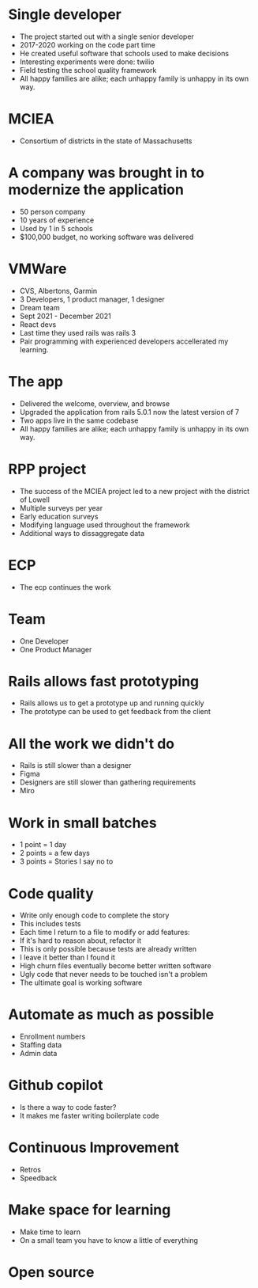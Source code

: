 # Single developer
  * The project started out with a single senior developer
  * 2017-2020 working on the code part time
  * He created useful software that schools used to make decisions
  * Interesting experiments were done: twilio
  * Field testing the school quality framework
  * All happy families are alike; each unhappy family is unhappy in its own way.

# MCIEA
  * Consortium of districts in the state of Massachusetts


# A company was brought in to modernize the application
  * 50 person company 
  * 10 years of experience
  * Used by 1 in 5 schools
  * $100,000 budget, no working software was delivered

# VMWare
  * CVS, Albertons, Garmin
  * 3 Developers, 1 product manager, 1 designer
  * Dream team
  * Sept 2021 - December 2021
  * React devs
  * Last time they used rails was rails 3
  * Pair programming with experienced developers accellerated my learning.  

# The app
  * Delivered the welcome, overview, and browse
  * Upgraded the application from rails 5.0.1 now the latest version of 7
  * Two apps live in the same codebase
  * All happy families are alike; each unhappy family is unhappy in its own way.

# RPP project
  * The success of the MCIEA project led to a new project with the district of Lowell
  * Multiple surveys per year
  * Early education surveys
  * Modifying language used throughout the framework
  * Additional ways to dissaggregate data

# ECP
  * The ecp continues the work

# Team
  * One Developer
  * One Product Manager

# Rails allows fast prototyping
  * Rails allows us to get a prototype up and running quickly
  * The prototype can be used to get feedback from the client
   
# All the work we didn't do
  * Rails is still slower than a designer
  * Figma
  * Designers are still slower than gathering requirements
  * Miro

# Work in small batches
  * 1 point = 1 day
  * 2 points = a few days
  * 3 points = Stories I say no to
  
# Code quality
  * Write only enough code to complete the story
  * This includes tests
  * Each time I return to a file to modify or add features:
  * If it's hard to reason about, refactor it
  * This is only possible because tests are already written
  * I leave it better than I found it
  * High churn files eventually become better written software
  * Ugly code that never needs to be touched isn't a problem
  * The ultimate goal is working software
   
# Automate as much as possible
  * Enrollment numbers
  * Staffing data
  * Admin data
 
# Github copilot
  * Is there a way to code faster?
  * It makes me faster writing boilerplate code 
  
# Continuous Improvement
  * Retros
  * Speedback
  
# Make space for learning
  * Make time to learn
  * On a small team you have to know a little of everything

# Open source
